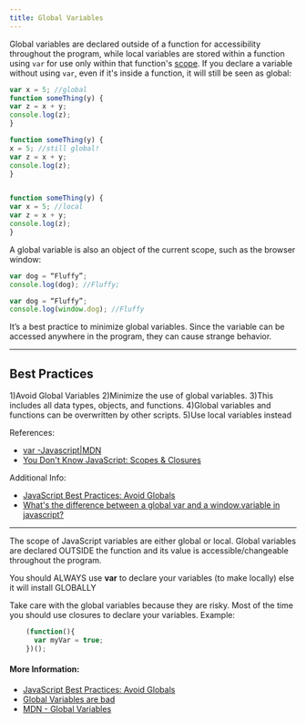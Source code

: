 ```yaml
---
title: Global Variables
---
```


Global variables are declared outside of a function for accessibility throughout the program, while local variables are stored within a function using `var` for use only within that function's [scope](https://developer.mozilla.org/en-US/docs/Glossary/Scope). If you declare a variable without using `var`, even if it's inside a function, it will still be seen as global:

```javascript
var x = 5; //global
function someThing(y) {
var z = x + y;
console.log(z);
}

function someThing(y) {
x = 5; //still global!
var z = x + y;
console.log(z);
}


function someThing(y) {
var x = 5; //local
var z = x + y;
console.log(z);
}
```
A global variable is also an object of the current scope, such as the browser window:

```javascript
var dog = “Fluffy”;
console.log(dog); //Fluffy;

var dog = “Fluffy”;
console.log(window.dog); //Fluffy
```

It’s a best practice to minimize global variables. Since the variable can be accessed anywhere in the program, they can cause strange behavior.

-------------------
Best Practices
-------------------
1)Avoid Global Variables
2)Minimize the use of global variables.
3)This includes all data types, objects, and functions.
4)Global variables and functions can be overwritten by other scripts.
5)Use local variables instead

References:
* [var -Javascript|MDN](https://developer.mozilla.org/en-US/docs/Web/JavaScript/Reference/Statements/var)
* [You Don't Know JavaScript: Scopes & Closures](https://github.com/getify/You-Dont-Know-JS/tree/master/scope%20%26%20closures)

Additional Info:
* <a href='http://www.w3.org/wiki/JavaScript_best_practices#Avoid_globals' target='_blank' rel='nofollow'>JavaScript Best Practices: Avoid Globals</a>
* [What's the difference between a global var and a window.variable in javascript?](https://stackoverflow.com/questions/6349232/whats-the-difference-between-a-global-var-and-a-window-variable-in-javascript)
---
The scope of JavaScript variables are either global or local.
Global variables are declared OUTSIDE the function and its value is accessible/changeable throughout the program.

You should ALWAYS use **var** to declare your variables (to make locally) else it will install GLOBALLY

Take care with the global variables because they are risky. Most of the time you should use closures to declare your variables.
Example:

```javascript
    (function(){
      var myVar = true;
    })();
```

#### More Information:
- [JavaScript Best Practices: Avoid Globals](http://www.w3.org/wiki/JavaScript_best_practices#Avoid_globals)
- [Global Variables are bad](http://c2.com/cgi/wiki?GlobalVariablesAreBad)
- [MDN - Global Variables](https://developer.mozilla.org/en-US/docs/Web/JavaScript/Reference/Statements/var)
